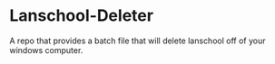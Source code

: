 # Lanschool-Deleter
A repo that provides a batch file that will delete lanschool off of your windows computer.
